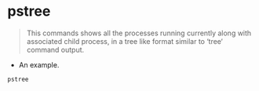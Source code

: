 # pstree

> This commands shows all the processes running currently along with associated child process, in a tree like format similar to ‘tree‘ command output.

- An example.

`pstree`
